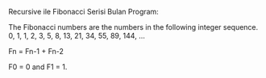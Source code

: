
Recursive ile Fibonacci Serisi Bulan Program:

The Fibonacci numbers are the numbers in the following integer sequence.
0, 1, 1, 2, 3, 5, 8, 13, 21, 34, 55, 89, 144, ...

Fn = Fn-1 + Fn-2

F0 = 0 and F1 = 1.
